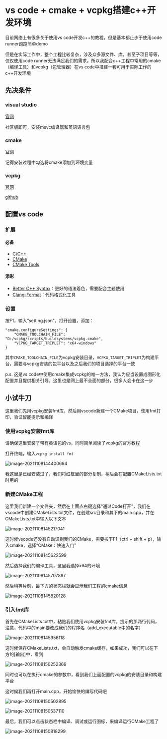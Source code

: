 # vs code + cmake + vcpkg搭建c++开发环境

目前网络上有很多关于使用vs code开发c++的教程，但是基本都止步于使用code runner跑跑简单demo

但是在实际工作中，整个工程比较复杂，涉及众多源文件、库，甚至子项目等等，仅仅使用code runner无法满足我们的需求，所以我配合c++工程中常用的cmake（编译工具）和vcpkg（包管理器）在vs code中搭建一套可用于实际工作的c++开发环境

## 先决条件

### visual studio

[官网](https://visualstudio.microsoft.com/zh-hans/)

社区版即可，安装msvc编译器和英语语言包

### cmake

[官网](https://cmake.org/)

记得安装过程中勾选将cmake添加到环境变量

### vcpkg

[官网](https://vcpkg.io/)

[github](https://github.com/microsoft/vcpkg)

## 配置vs code

### 扩展

#### 必备

* [C/C++](C/C++)
* [CMake](https://marketplace.visualstudio.com/items?itemName=twxs.cmake)
* [CMake Tools](https://marketplace.visualstudio.com/items?itemName=ms-vscode.cmake-tools)

#### 添彩

* [Better C++ Syntax](https://marketplace.visualstudio.com/items?itemName=jeff-hykin.better-cpp-syntax)：更好的语法着色，需要配合主题使用
* [Clang-Format](https://marketplace.visualstudio.com/items?itemName=xaver.clang-format)：代码格式化工具

### 设置

按F1，输入“setting.json"，打开设置，添加：

```
"cmake.configureSettings": {
    "CMAKE_TOOLCHAIN_FILE": "D:/vcpkg/scripts/buildsystems/vcpkg.cmake",
    "VCPKG_TARGET_TRIPLET": "x64-windows"
}
```

其中`CMAKE_TOOLCHAIN_FILE`为vcpkg安装目录，`VCPKG_TARGET_TRIPLET`为构建平台，需要与vcpkg安装的包平台以及之后我们的项目选择的平台一致

p.s. 这是vs code中使用cmake集成vcpkg的唯一方法，我认为应当设置成图形化配置并且提供相关引导，这里也是网上最不全面的部分，很多人会卡在这一步

## 小试牛刀

这里我们先用vcpkg安装fmt库，然后用vscode新建一个CMake项目，使用fmt打印，验证智能提示和编译

### 使用vcpkg安装fmt库

请确保这里安装了带有英语包的vs，同时简单阅读了vcpkg的官方教程

打开终端，输入`vcpkg install fmt`

![image-20211108144400694](readme.assets/image-20211108144400694.png)

我这里是已经安装过了，我们将红框里的部分复制，稍后会在配置CMakeLists.txt时用的

### 新建CMake工程

这里我们新建一个文件夹，然后在上面点右键选择“通过Code打开”，我们在vscode中创建CMakeLists.txt文件，在创建src目录和其下的main.cpp，并在CMakeLists.txt中输入以下文本

![image-20211108145217041](readme.assets/image-20211108145217041.png)

这时候vscode还没有自动识别我们的CMake，需要按下F1（ctrl + shift + p），输入cmake，选择“CMake：快速入门”

![image-20211108145622599](readme.assets/image-20211108145622599.png)

然后选择我们的编译工具，这里我选择x64的环境

![image-20211108145707897](readme.assets/image-20211108145707897.png)

然后稍等片刻，最下方的状态栏就会显示我们工程的cmake信息

![image-20211108145820128](readme.assets/image-20211108145820128.png)

### 引入fmt库

首先在CMakeLists.txt中，粘贴我们使用vcpkg安装fmt库，提示的那两行代码，注意，代码中的main要改成我们的程序名（add_executable中的名字）

![image-20211108145956118](readme.assets/image-20211108145956118.png)

这时候保存CMakeLists.txt，会自动触发cmake缓存，如果成功，我们可以在下方的[输出]中，看到

![image-20211108150252369](readme.assets/image-20211108150252369.png)

同时也可以在执行cmake的参数中，看到我们上面配置的vcpkg的安装目录和构建平台

这时候我们再打开main.cpp，开始愉快的编写代码吧

![image-20211108150502895](readme.assets/image-20211108150502895.png)

![image-20211108150537110](readme.assets/image-20211108150537110.png)

最后，我们可以点击状态栏中编译、调试或运行图标，来编译运行CMake工程了

![image-20211108150818299](readme.assets/image-20211108150818299.png)
